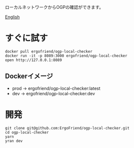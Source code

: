 ローカルネットワークからOGPの確認ができます。

[English](https://github.com/ErgoFriend/ogp-local-checker/blob/master/README.md)

# すぐに試す
```
docker pull ergofriend/ogp-local-checker
docker run -it -p 8089:3000 ergofriend/ogp-local-checker
open http://127.0.0.1:8089
```

## Dockerイメージ
- prod -> ergofriend/ogp-local-checker:latest
- dev -> ergofriend/ogp-local-checker:dev

# 開発
```
git clone git@github.com:ErgoFriend/ogp-local-checker.git
cd ogp-local-checker
yarn
yran dev
```
